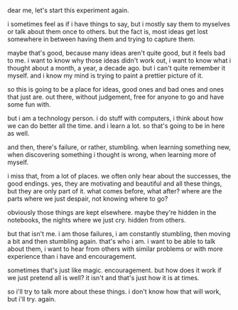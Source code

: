 dear me, let's start this experiment again.

i sometimes feel as if i have things to say, but i mostly say them to
myselves or talk about them once to others. but the fact is, most ideas
get lost somewhere in between having them and trying to capture them.

maybe that's good, because many ideas aren't quite good, but it feels
bad to me. i want to know why those ideas didn't work out, i want to
know what i thought about a month, a year, a decade ago. but i can't
quite remember it myself. and i know my mind is trying to paint a
prettier picture of it.

so this is going to be a place for ideas, good ones and bad ones and
ones that just are. out there, without judgement, free for anyone to go
and have some fun with.

but i am a technology person. i do stuff with computers, i think about
how we can do better all the time. and i learn a lot. so that's going to
be in here as well.

and then, there's failure, or rather, stumbling. when learning something
new, when discovering something i thought is wrong, when learning more
of myself.

i miss that, from a lot of places. we often only hear about the
successes, the good endings. yes, they are motivating and beautiful and
all these things, but they are only part of it. what comes before, what
after? where are the parts where we just despair, not knowing where to
go?

obviously those things are kept elsewhere. maybe they're hidden in the
notebooks, the nights where we just cry. hidden from others.

but that isn't me. i am those failures, i am constantly stumbling, then
moving a bit and then stumbling again. that's who i am. i want to be
able to talk about them, i want to hear from others with similar
problems or with more experience than i have and encouragement.

sometimes that's just like magic. encouragement. but how does it work if
we just pretend all is well? it isn't and that's just how it is at
times.

so i'll try to talk more about these things. i don't know how that will
work, but i'll try. again.
